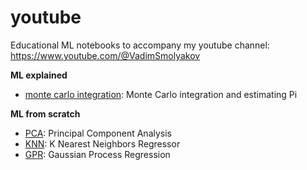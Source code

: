# youtube
Educational ML notebooks to accompany my youtube channel:
https://www.youtube.com/@VadimSmolyakov

**ML explained**

- [monte carlo integration](./ml-explained/monte_carlo_pi.ipynb): Monte Carlo integration and estimating Pi  


**ML from scratch**

- [PCA](./ml-from-scratch/principal_component_analysis.ipynb): Principal Component Analysis  
- [KNN](./ml-from-scratch/knn_regressor.ipynb): K Nearest Neighbors Regressor  
- [GPR](./ml-from-scratch/gaussian_process_regression.ipynb): Gaussian Process Regression  
